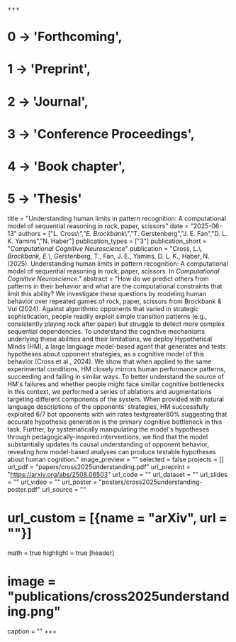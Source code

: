 +++
# 0 -> 'Forthcoming',
# 1 -> 'Preprint',
# 2 -> 'Journal',
# 3 -> 'Conference Proceedings',
# 4 -> 'Book chapter',
# 5 -> 'Thesis'

title = "Understanding human limits in pattern recognition: A computational model of sequential reasoning in rock, paper, scissors"
date = "2025-06-13"
authors = ["L. Cross\\*","E. Brockbank\\*","T. Gerstenberg","J. E. Fan","D. L. K. Yamins","N. Haber"]
publication_types = ["3"]
publication_short = "_Computational Cognitive Neuroscience_"
publication = "Cross, L.\\*, Brockbank, E.\\*, Gerstenberg, T., Fan, J. E., Yamins, D. L. K., Haber, N. (2025). Understanding human limits in pattern recognition: A computational model of sequential reasoning in rock, paper, scissors. In _Computational Cognitive Neuroscience_."
abstract = "How do we predict others from patterns in their behavior and what are the computational constraints that limit this ability? We investigate these questions by modeling human behavior over repeated games of rock, paper, scissors from Brockbank & Vul (2024). Against algorithmic opponents that varied in strategic sophistication, people readily exploit simple transition patterns (e.g., consistently playing rock after paper) but struggle to detect more complex sequential dependencies. To understand the cognitive mechanisms underlying these abilities and their limitations, we deploy Hypothetical Minds (HM), a large language model-based agent that generates and tests hypotheses about opponent strategies, as a cognitive model of this behavior (Cross et al., 2024). We show that when applied to the same experimental conditions, HM closely mirrors human performance patterns, succeeding and failing in similar ways. To better understand the source of HM's failures and whether people might face similar cognitive bottlenecks in this context, we performed a series of ablations and augmentations targeting different components of the system. When provided with natural language descriptions of the opponents' strategies, HM successfully exploited 6/7 bot opponents with win rates textgreater80% suggesting that accurate hypothesis generation is the primary cognitive bottleneck in this task. Further, by systematically manipulating the model's hypotheses through pedagogically-inspired interventions, we find that the model substantially updates its causal understanding of opponent behavior, revealing how model-based analyses can produce testable hypotheses about human cognition."
image_preview = ""
selected = false
projects = []
url_pdf = "papers/cross2025understanding.pdf"
url_preprint = "https://arxiv.org/abs/2508.06503"
url_code = ""
url_dataset = ""
url_slides = ""
url_video = ""
url_poster = "posters/cross2025understanding-poster.pdf"
url_source = ""
# url_custom = [{name = "arXiv", url = ""}]
math = true
highlight = true
[header]
# image = "publications/cross2025understanding.png"
caption = ""
+++

